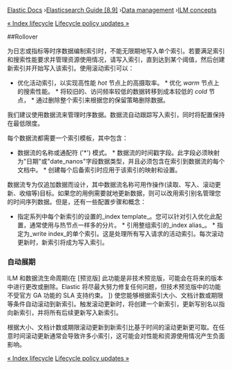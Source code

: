 

[Elastic Docs](/guide/) ›[Elasticsearch Guide [8.9]](index.md) ›[Data
management](data-management.md) ›[ILM concepts](ilm-concepts.md)

[« Index lifecycle](ilm-index-lifecycle.md) [Lifecycle policy updates
»](update-lifecycle-policy.md)

##Rollover

为日志或指标等时序数据编制索引时，不能无限期地写入单个索引。若要满足索引和搜索性能要求并管理资源使用情况，请写入索引，直到达到某个阈值，然后创建新索引并开始写入该索引。使用滚动索引可以：

* 优化活动索引，以实现高性能 _hot_ 节点上的高摄取率。  * 优化 _warm_ 节点上的搜索性能。  * 将较旧的、访问频率较低的数据转移到成本较低的 _cold_ 节点， * 通过删除整个索引来根据您的保留策略删除数据。

我们建议使用数据流来管理时序数据。数据流自动跟踪写入索引，同时将配置保持在最低限度。

每个数据流都需要一个索引模板，其中包含：

* 数据流的名称或通配符 ('*') 模式。  * 数据流的时间戳字段。此字段必须映射为"日期"或"date_nanos"字段数据类型，并且必须包含在索引到数据流的每个文档中。  * 创建每个后备索引时应用于该索引的映射和设置。

数据流专为仅追加数据而设计，其中数据流名称可用作操作(读取、写入、滚动更新、收缩等)目标。如果您的用例需要就地更新数据，则可以改用索引别名管理您的时间序列数据。但是，还有一些配置步骤和概念：

* 指定系列中每个新索引的设置的_index template_。您可以针对引入优化此配置，通常使用与热节点一样多的分片。  * 引用整组索引的_index alias_。  * 指定为_write index_的单个索引。这是处理所有写入请求的活动索引。每次滚动更新时，新索引将成为写入索引。

### 自动展期

ILM 和数据流生命周期(在 [预览版] 此功能是非技术预览版，可能会在将来的版本中进行更改或删除。Elastic 将尽最大努力修复任何问题，但技术预览版中的功能不受官方 GA 功能的 SLA 支持约束。 ]) 使您能够根据索引大小、文档计数或期限等条件自动滚动到新索引。触发滚动更新时，将创建一个新索引，更新写别名以指向新索引，并将所有后续更新写入新索引。

根据大小、文档计数或期限滚动更新到新索引比基于时间的滚动更新更可取。在任意时间滚动更新通常会导致许多小索引，这可能会对性能和资源使用情况产生负面影响。

[« Index lifecycle](ilm-index-lifecycle.md) [Lifecycle policy updates
»](update-lifecycle-policy.md)
